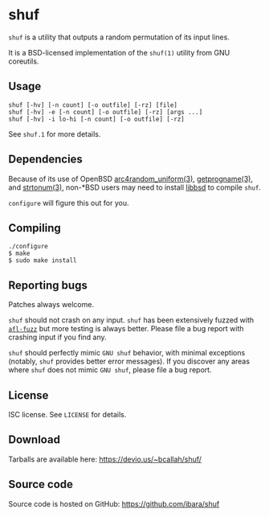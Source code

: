 shuf
====
`shuf` is a utility that outputs a random permutation of its input lines.

It is a BSD-licensed implementation of the `shuf(1)` utility from GNU
coreutils.

Usage
-----
```
shuf [-hv] [-n count] [-o outfile] [-rz] [file]
shuf [-hv] -e [-n count] [-o outfile] [-rz] [args ...]
shuf [-hv] -i lo-hi [-n count] [-o outfile] [-rz]
```
See `shuf.1` for more details.

Dependencies
------------
Because of its use of OpenBSD
[arc4random_uniform(3)](https://man.openbsd.org/arc4random_uniform.3),
[getprogname(3)](https://man.openbsd.org/getprogname.3), and
[strtonum(3)](https://man.openbsd.org/strtonum.3),
non-\*BSD users may need to install
[libbsd](https://libbsd.freedesktop.org/) to compile `shuf`.

`configure` will figure this out for you.

Compiling
---------
```
./configure
$ make
$ sudo make install
```

Reporting bugs
--------------
Patches always welcome.

`shuf` should not crash on any input. `shuf` has been extensively fuzzed with
[`afl-fuzz`](http://lcamtuf.coredump.cx/afl/) but more testing is always
better. Please file a bug report with crashing input if you find any.

`shuf` should perfectly mimic `GNU shuf` behavior, with minimal exceptions
(notably, `shuf` provides better error messages). If you discover any areas
where `shuf` does not mimic `GNU shuf`, please file a bug report.

License
-------
ISC license. See `LICENSE` for details.

Download
--------
Tarballs are available here: https://devio.us/~bcallah/shuf/

Source code
-----------
Source code is hosted on GitHub: https://github.com/ibara/shuf
